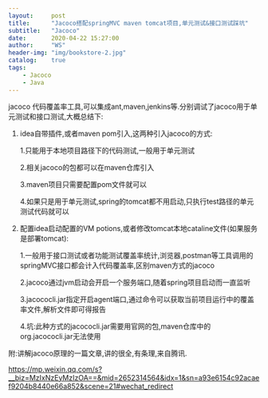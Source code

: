 ```yaml
---
layout:     post
title:      "Jacoco搭配springMVC maven tomcat项目,单元测试&接口测试踩坑"
subtitle:   "Jacoco"
date:       2020-04-22 15:27:00
author:     "WS"
header-img: "img/bookstore-2.jpg"
catalog:    true
tags:
    - Jacoco
    - Java
---
```


jacoco 代码覆盖率工具,可以集成ant,maven,jenkins等.分别调试了jacoco用于单元测试和接口测试,大概总结下:

 

1. idea自带插件,或者maven pom引入,这两种引入jacoco的方式:

   1.只能用于本地项目路径下的代码测试,一般用于单元测试

   2.相关jacoco的包都可以在maven仓库引入

   3.maven项目只需要配置pom文件就可以

   4.如果只是用于单元测试,spring的tomcat都不用启动,只执行test路径的单元测试代码就可以

2. 配置idea启动配置的VM potions,或者修改tomcat本地cataline文件(如果服务是部署tomcat):

   1.一般用于接口测试或者功能测试覆盖率统计,浏览器,postman等工具调用的springMVC接口都会计入代码覆盖率,区别maven方式的jacoco

   2.jacoco通过jvm启动会开启一个服务端口,随着spring项目启动而一直监听

   3.jacococli.jar指定开启agent端口,通过命令可以获取当前项目运行中的覆盖率文件,解析文件即可得报告

   4.坑:此种方式的jacococli.jar需要用官网的包,maven仓库中的org.jacococli.jar无法使用

 

附:讲解jacoco原理的一篇文章,讲的很全,有条理,来自腾讯.

https://mp.weixin.qq.com/s?__biz=MzIxNzEyMzIzOA==&mid=2652314564&idx=1&sn=a93e6154c92acaef9204b8440e66a852&scene=21#wechat_redirect

